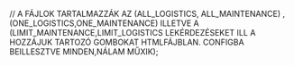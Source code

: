 // A FÁJLOK TARTALMAZZÁK AZ (ALL_LOGISTICS, ALL_MAINTENANCE) , (ONE_LOGISTICS,ONE_MAINTENANCE) ILLETVE A (LIMIT_MAINTENANCE,LIMIT_LOGISTICS LEKÉRDEZÉSEKET ILL A HOZZÁJUK TARTOZÓ GOMBOKAT HTMLFÁJBLAN. CONFIGBA BEILLESZTVE MINDEN,NÁLAM MŰXIK);